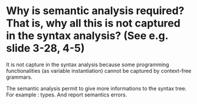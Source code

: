 # Why is semantic analysis required?  That is, why all this is not captured in the syntax analysis? (See e.g. slide 3-28, 4-5)

It is not capture in the syntax analysis because some programming functionalities (as variable instantiation) cannot be captured by context-free grammars.

The semantic analysis permit to give more informations to the syntax tree. For example : types. And report semantics errors.